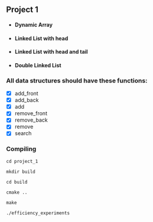 ## Project 1

- #### Dynamic Array

- #### Linked List with head

- #### Linked List with head and tail

- #### Double Linked List

### All data structures should have these functions:
- [x] add_front
- [x] add_back
- [x] add
- [x] remove_front
- [x] remove_back
- [x] remove
- [x] search

### Compiling
```
cd project_1

mkdir build

cd build

cmake ..

make

./efficiency_experiments
```